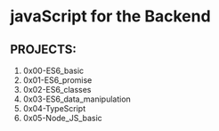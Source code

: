 # javaScript for the Backend

## PROJECTS:

1. 0x00-ES6_basic
2. 0x01-ES6_promise
3. 0x02-ES6_classes
4. 0x03-ES6_data_manipulation
5. 0x04-TypeScript
6. 0x05-Node_JS_basic
